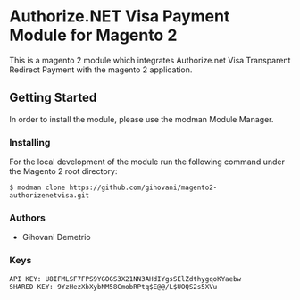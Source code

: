 # Authorize.NET Visa Payment Module for Magento 2

This is a magento 2 module which integrates Authorize.net Visa Transparent Redirect Payment with the magento 2 application.


## Getting Started
In order to install the module, please use the modman Module Manager.

### Installing
For the local development of the module run the following command under the Magento 2 root directory:
```
$ modman clone https://github.com/gihovani/magento2-authorizenetvisa.git
```

### Authors

* Gihovani Demetrio

### Keys
```
API KEY: U8IFMLSF7FPS9YGOGS3X21NN3AHdIYgsSElZdthygqoKYaebw
SHARED KEY: 9YzHezXbXybNM58CmobRPtq$E@@/L$UOQS2s5XVu
```
